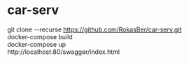 # car-serv
git clone --recurse https://github.com/RokasBer/car-serv.git \
docker-compose build \
docker-compose up \
http://localhost:80/swagger/index.html
